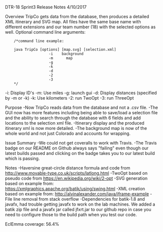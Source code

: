 DTR-18 Sprint3 Release Notes	4/10/2017


Overview
TripCo gets data from the database, then produces a detailed XML itinerary and SVG map. All files have the same base name with different extensions and our team number (18) with the selected options as well.
Optional command line arguments:
	 
		/*command line example:
		 
		java TripCo [options] [map.svg] [selection.xml]
						-i	  background
						-m	  	map
						-g
						-k
						-d
						-2
						-3
		*/
-i: Display ID's
-m: Use miles
-g: launch gui
-d: Display distances (specified by -m or -k)
-k: Use kilometers
-2: run TwoOpt
-3: run ThreeOpt


Purpose
-Now TripCo reads data from the database and not a .csv file.
-The GUI now has more features including being able to save/load a selection file and the ability to search through the database with 6 fields and add locations to the selection xml file.
-Itinerary display and the produced itinerary xml is now more detailed.
-The background map is now of the whole world and not just Colorado and accounts for wrapping.



Issue Summary
-We could not get coveralls to work with Travis.
-The Travis badge on our README on Github always says "failing" even though our latest builds passed and clicking on the badge takes you to our latest build which is passing.


Notes
-Haversine great-circle distance formula and code from http://www.movable-type.co.uk/scripts/latlong.html
-TwoOpt based on pseudo code from https://en.wikipedia.org/wiki/2-opt
-SVG generation based on example from: https://xmlgraphics.apache.org/batik/using/swing.html
-XML creation based on example from: http://alvinalexander.com/java/jframe-example
-File line removal from stack overflow
-Dependencies for batik-1.8 and javafx, had trouble getting javafx to work on the lab machines. We added a batik zip file and a javafx jar called jfxrt.jar to our github repo in case you need to configure those to the build path when you test our code.

EclEmma coverage: 56.4%
